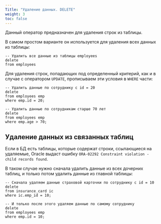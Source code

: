 ```yaml
---
Title: "Удаление данных. DELETE"
weight: 3
toc: false
---
```


Данный оператор предназначен для удаления строк из таблицы.

В самом простом варианте он используется для удаления всех данных из
таблицы:

    -- Удалить все данные из таблицы employees
    delete
    from employees

Для удаления строк, попадающих под определенный критерий, как и в случае
с оператором `UPDATE`, прописываем эти условия в `WHERE` части:


    -- Удалить данные по сотруднику с id = 20
    delete
    from employees emp
    where emp.id = 20;

    -- Удалить данные по сотрудникам старше 70 лет
    delete
    from employees emp
    where emp.age > 70;

## Удаление данных из связанных таблиц

Если в БД есть таблицы, которые содержат строки, ссылающиеся на
удаляемые, Oracle выдаст ошибку
`ORA-02292 Constraint violation - child records found`.

В таком случае нужно сначала удалить данные из всех дочерних таблиц, и
только потом удалить данные из главной таблицы:

    -- Сначала удаляем данные страховой карточки по сотруднику с id = 10
    delete
    from insurance_card ic
    where ic.emp_id = 10;

    -- И только после этого удаляем данные по самому сотруднику
    delete
    from employees emp
    where emp.id = 10;
